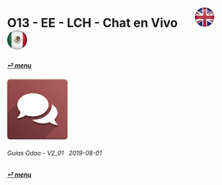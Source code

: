 # O13 - EE - LCH - Chat en Vivo &nbsp;&nbsp;&nbsp;&nbsp; [![en-uk](/doc/img/en-uk_flag_button_small.png)](/en-uk/o13/ee/lch/en-uk-o13-ee-lch-live-chat-guides.md) [ ![es-mx](/doc/img/es-mx_flag_button_small.png)](/es-mx/o13/ee/lch/es-mx-o13-ee-lch-live-chat-guides.md)
#### [_&#x23CE; menu_](/es-mx/o13/ee/es-mx-o13-ee-guides-menu.md "Regresar al menúu de EE")  
### ![lvc](/doc/img/im_livechat.png)
	
###### Guías Odoo - V2_01 &nbsp; 2019-08-01  
**[_&#x23CE; menu_](/es-mx/o13/ee/es-mx-o13-ee-guides-menu.md)**  
